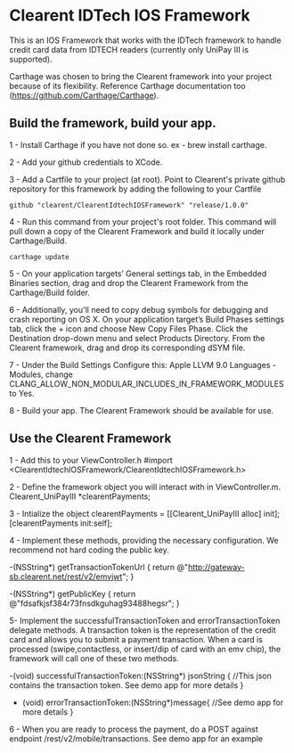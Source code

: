 # Clearent IDTech IOS Framework

This is an IOS Framework that works with the IDTech framework to handle credit card data from IDTECH readers (currently only UniPay III is supported).

Carthage was chosen to bring the Clearent framework into your project because of its flexibility.  Reference Carthage documentation too (https://github.com/Carthage/Carthage).

## Build the framework, build your app.

1 - Install Carthage if you have not done so. ex - brew install carthage.

2 - Add your github credentials to XCode.

3 - Add a Cartfile to your project (at root). Point to Clearent's private github repository for this framework by adding the following to your Cartfile

    github "clearent/ClearentIdtechIOSFramework" "release/1.0.0"
    
4 - Run this command from your project's root folder. This command will pull down a copy of the Clearent Framework and build it locally under Carthage/Build. 

    carthage update
    
5 - On your application targets’ General settings tab, in the Embedded Binaries section, drag and drop the Clearent Framework from the Carthage/Build folder.

6 - Additionally, you'll need to copy debug symbols for debugging and crash reporting on OS X.
    On your application target’s Build Phases settings tab, click the + icon and choose New Copy Files Phase.
    Click the Destination drop-down menu and select Products Directory.
    From the Clearent framework, drag and drop its corresponding dSYM file.
    
7 - Under the Build Settings Configure this: Apple LLVM 9.0 Languages - Modules, change CLANG_ALLOW_NON_MODULAR_INCLUDES_IN_FRAMEWORK_MODULES to Yes.

8 - Build your app. The Clearent Framework should be available for use.

## Use the Clearent Framework 

1 - Add this to your ViewController.h
#import <ClearentIdtechIOSFramework/ClearentIdtechIOSFramework.h>

2 - Define the framework object you will interact with in ViewController.m.
Clearent_UniPayIII *clearentPayments;

3 - Intialize the object
clearentPayments = [[Clearent_UniPayIII alloc]  init];
[clearentPayments init:self];

4 - Implement these methods, providing the necessary configuration. We recommend not hard coding the public key. 

-(NSString*) getTransactionTokenUrl {
    return @"http://gateway-sb.clearent.net/rest/v2/emvjwt";
}

-(NSString*) getPublicKey {
    return @"fdsafkjsf384r73fnsdkguhag93488hegsr";
}

5- Implement the successfulTransactionToken and errorTransactionToken delegate methods. A transaction token is the representation of the credit card and allows you to submit a payment transaction.
When a card is processed (swipe,contactless, or insert/dip of card with an emv chip), the framework will call one of these two methods.

-(void) successfulTransactionToken:(NSString*) jsonString {
  //This json contains the transaction token. See demo app for more details
}

- (void) errorTransactionToken:(NSString*)message{
     //See demo app for more details
}

6 - When you are ready to process the payment, do a POST against endpoint /rest/v2/mobile/transactions. See demo app for an example

